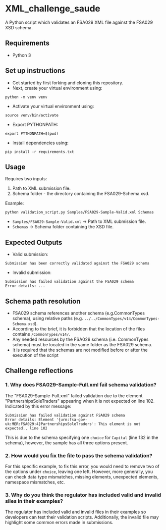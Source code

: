 # XML_challenge_saude

A Python script which validates an FSA029 XML file against the FSA029 XSD schema. 

## Requirements
- Python 3

## Set up instructions
- Get started by first forking and cloning this repository.
- Next, create your virtual environment using:
```
python -m venv venv
```

- Activate your virtual environment using:
```
source venv/bin/activate
```

- Export PYTHONPATH:
```
export PYTHONPATH=$(pwd)
```

- Install dependencies  using:
```
pip install -r requirements.txt
```

## Usage 
Requires two inputs:
1. Path to XML submission file. 
2. Schema folder - the directory containing the FSA029-Schema.xsd.

Example:
```
python validation_script.py Samples/FSA029-Sample-Valid.xml Schemas
```

- `Samples/FSA029-Sample-Valid.xml` -> Path to XML submission file. 
- `Schemas` -> Schema folder containing the XSD file. 

## Expected Outputs
- Valid submission:
```
Submission has been correctly validated against the FSA029 schema
```

- Invalid submission:
```
Submission has failed validation against the FSA029 schema
Error details: ...
```

## Schema path resolution 
- FSA029 schema references another schema (e.g.CommonTypes schema), using relative paths (e.g. `../../CommonTypes/v14/CommonTypes-Schema.xsd`).
- According to the brief, it is forbidden that the location of the files contains `/CommonTypes/v14/`.
- Any needed resources by the FSA029 schema (i.e. CommonTypes schema) must be located in the same folder as the FSA029 schema.
- It is required that the schemas are not modified before or after the execution of the script


## Challenge reflections
### 1. Why does FSA029-Sample-Full.xml fail schema validation?

The "FSA029-Sample-Full.xml" failed validation due to the element "PartnershipsSoleTraders" appearing when it is not expected on line 102. <br />Indicated by this error message:

```
Submission has failed validation against FSA029 schema
Error details: Element '{urn:fsa-gov-uk:MER:FSA029:4}PartnershipsSoleTraders': This element is not expected., line 102
```

This is due to the schema specifying one `choice` for `Capital` (line 132 in the schema), however, the sample has all three options present.

### 2. How would you fix the file to pass the schema validation?
For this specific example, to fix this error, you would need to remove two of the options under `choice`, leaving one left. However, more generally, you can check data type mismatches, missing elements, unexpected elements, namespace mismatches, etc.

### 3. Why do you think the regulator has included valid and invalid siles in their examples?
The regulator has included valid and invalid files in their examples so developers can test their validation scripts. Additionally, the invalid file may highlight some common errors made in submissions.